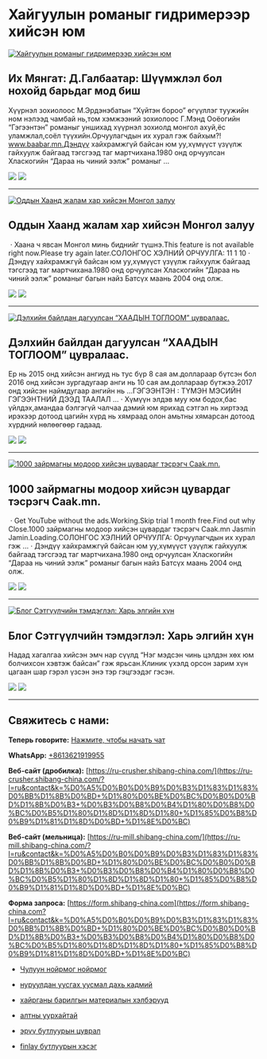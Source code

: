 # Хайгуулын романыг гидримерээр хийсэн юм

<a href="https://swt.shibang-china.com/?l=ru&img&k=%D0%A5%D0%B0%D0%B9%D0%B3%D1%83%D1%83%D0%BB%D1%8B%D0%BD+%D1%80%D0%BE%D0%BC%D0%B0%D0%BD%D1%8B%D0%B3+%D0%B3%D0%B8%D0%B4%D1%80%D0%B8%D0%BC%D0%B5%D1%80%D1%8D%D1%8D%D1%80+%D1%85%D0%B8%D0%B9%D1%81%D1%8D%D0%BD+%D1%8E%D0%BC" target="_blank">![Хайгуулын романыг гидримерээр хийсэн юм](http://static.shibang-china.com/all-800x300/1131.jpg)</a>

## Их Мянгат: Д.Галбаатар: Шүүмжлэл бол нохойд барьдаг мод биш
Хүүрнэл зохиолоос М.Эрдэнэбатын “Хүйтэн бороо” өгүүллэг туужийн ном нэлээд чамбай нь,том хэмжээний зохиолоос Г.Мэнд Ооёогийн “Гэгээнтэн” романыг уншихад хүүрнэл зохиолд монгол ахуй,ёс уламжлал,соёл түүхийн.Орчуулагчдын их хурал гэж байхым?! www.baabar.mn.Дэндүү хайхрамжгүй байсан юм уу,хүмүүст үзүүлж гайхуулж байгаад тэгсгээд таг мартчихана.1980 онд орчуулсан Хласкогийн “Дараа нь чиний ээлж” романыг …


<a href="https://whatsapp.shibangsoft.com/WhatsApp.php" target="_blank" title="WhatsApp">![](http://static.shibang-china.com/icon/whatsapp.png)</a> <a href="https://swt.shibang-china.com/?l=ru&icon&k=%D0%A5%D0%B0%D0%B9%D0%B3%D1%83%D1%83%D0%BB%D1%8B%D0%BD+%D1%80%D0%BE%D0%BC%D0%B0%D0%BD%D1%8B%D0%B3+%D0%B3%D0%B8%D0%B4%D1%80%D0%B8%D0%BC%D0%B5%D1%80%D1%8D%D1%8D%D1%80+%D1%85%D0%B8%D0%B9%D1%81%D1%8D%D0%BD+%D1%8E%D0%BC" target="_blank">![](http://static.shibang-china.com/icon/chat-ru.png)</a>

---

<a href="https://swt.shibang-china.com/?l=ru&img&k=%D0%A5%D0%B0%D0%B9%D0%B3%D1%83%D1%83%D0%BB%D1%8B%D0%BD+%D1%80%D0%BE%D0%BC%D0%B0%D0%BD%D1%8B%D0%B3+%D0%B3%D0%B8%D0%B4%D1%80%D0%B8%D0%BC%D0%B5%D1%80%D1%8D%D1%8D%D1%80+%D1%85%D0%B8%D0%B9%D1%81%D1%8D%D0%BD+%D1%8E%D0%BC" target="_blank">![Оддын Хаанд жалам хар хийсэн Монгол залуу](http://static.shibang-china.com/all-800x300/1164.jpg)</a>

## Оддын Хаанд жалам хар хийсэн Монгол залуу
&nbsp;&#0183;&#32;Хаана ч явсан Монгол минь биднийг түшнэ.This feature is not available right now.Please try again later.СОЛОНГОС ХЭЛНИЙ ОРЧУУЛГА: 11 1 10&nbsp;&#0183;&#32;Дэндүү хайхрамжгүй байсан юм уу,хүмүүст үзүүлж гайхуулж байгаад тэгсгээд таг мартчихана.1980 онд орчуулсан Хласкогийн “Дараа нь чиний ээлж” романыг багын найз Батсүх маань 2004 онд олж.


<a href="https://whatsapp.shibangsoft.com/WhatsApp.php" target="_blank" title="WhatsApp">![](http://static.shibang-china.com/icon/whatsapp.png)</a> <a href="https://swt.shibang-china.com/?l=ru&icon&k=%D0%A5%D0%B0%D0%B9%D0%B3%D1%83%D1%83%D0%BB%D1%8B%D0%BD+%D1%80%D0%BE%D0%BC%D0%B0%D0%BD%D1%8B%D0%B3+%D0%B3%D0%B8%D0%B4%D1%80%D0%B8%D0%BC%D0%B5%D1%80%D1%8D%D1%8D%D1%80+%D1%85%D0%B8%D0%B9%D1%81%D1%8D%D0%BD+%D1%8E%D0%BC" target="_blank">![](http://static.shibang-china.com/icon/chat-ru.png)</a>

---

<a href="https://swt.shibang-china.com/?l=ru&img&k=%D0%A5%D0%B0%D0%B9%D0%B3%D1%83%D1%83%D0%BB%D1%8B%D0%BD+%D1%80%D0%BE%D0%BC%D0%B0%D0%BD%D1%8B%D0%B3+%D0%B3%D0%B8%D0%B4%D1%80%D0%B8%D0%BC%D0%B5%D1%80%D1%8D%D1%8D%D1%80+%D1%85%D0%B8%D0%B9%D1%81%D1%8D%D0%BD+%D1%8E%D0%BC" target="_blank">![Дэлхийн байлдан дагуулсан “ХААДЫН ТОГЛООМ” цувралаас.](http://static.shibang-china.com/all-800x300/1429.jpg)</a>

## Дэлхийн байлдан дагуулсан “ХААДЫН ТОГЛООМ” цувралаас.
Ер нь 2015 онд хийсэн ангиуд нь тус бүр 8 сая ам.доллараар бүтсэн бол 2016 онд хийсэн зургадугаар анги нь 10 сая ам.доллараар бүтжээ.2017 онд хийсэн наймдугаар ангийн нь …ГЭГЭЭНТЭН : ТҮМЭН МЭСИЙН ГЭГЭЭНТНИЙ ДЭЭД ТААЛАЛ …&nbsp;&#0183;&#32;Хүмүүн элдэв муу юм бодох,бас үйлдэх,амандаа бэлгэгүй чалчаа дэмий юм ярихад сэтгэл нь хиртээд ирэхээр дотоод цагийн хүрд нь хямраад олон амьтны хямарсан дотоод хүрдний нөлөөгөөр гадаад.


<a href="https://whatsapp.shibangsoft.com/WhatsApp.php" target="_blank" title="WhatsApp">![](http://static.shibang-china.com/icon/whatsapp.png)</a> <a href="https://swt.shibang-china.com/?l=ru&icon&k=%D0%A5%D0%B0%D0%B9%D0%B3%D1%83%D1%83%D0%BB%D1%8B%D0%BD+%D1%80%D0%BE%D0%BC%D0%B0%D0%BD%D1%8B%D0%B3+%D0%B3%D0%B8%D0%B4%D1%80%D0%B8%D0%BC%D0%B5%D1%80%D1%8D%D1%8D%D1%80+%D1%85%D0%B8%D0%B9%D1%81%D1%8D%D0%BD+%D1%8E%D0%BC" target="_blank">![](http://static.shibang-china.com/icon/chat-ru.png)</a>

---

<a href="https://swt.shibang-china.com/?l=ru&img&k=%D0%A5%D0%B0%D0%B9%D0%B3%D1%83%D1%83%D0%BB%D1%8B%D0%BD+%D1%80%D0%BE%D0%BC%D0%B0%D0%BD%D1%8B%D0%B3+%D0%B3%D0%B8%D0%B4%D1%80%D0%B8%D0%BC%D0%B5%D1%80%D1%8D%D1%8D%D1%80+%D1%85%D0%B8%D0%B9%D1%81%D1%8D%D0%BD+%D1%8E%D0%BC" target="_blank">![1000 зайрмагны модоор хийсэн цувардаг тэсрэгч Caak.mn.](http://static.shibang-china.com/all-800x300/422.jpg)</a>

## 1000 зайрмагны модоор хийсэн цувардаг тэсрэгч Caak.mn.
&nbsp;&#0183;&#32;Get YouTube without the ads.Working.Skip trial 1 month free.Find out why Close.1000 зайрмагны модоор хийсэн цувардаг тэсрэгч Caak.mn Jasmin Jamin.Loading.СОЛОНГОС ХЭЛНИЙ ОРЧУУЛГА: Орчуулагчдын их хурал гэж …&nbsp;&#0183;&#32;Дэндүү хайхрамжгүй байсан юм уу,хүмүүст үзүүлж гайхуулж байгаад тэгсгээд таг мартчихана.1980 онд орчуулсан Хласкогийн “Дараа нь чиний ээлж” романыг багын найз Батсүх маань 2004 онд олж.


<a href="https://whatsapp.shibangsoft.com/WhatsApp.php" target="_blank" title="WhatsApp">![](http://static.shibang-china.com/icon/whatsapp.png)</a> <a href="https://swt.shibang-china.com/?l=ru&icon&k=%D0%A5%D0%B0%D0%B9%D0%B3%D1%83%D1%83%D0%BB%D1%8B%D0%BD+%D1%80%D0%BE%D0%BC%D0%B0%D0%BD%D1%8B%D0%B3+%D0%B3%D0%B8%D0%B4%D1%80%D0%B8%D0%BC%D0%B5%D1%80%D1%8D%D1%8D%D1%80+%D1%85%D0%B8%D0%B9%D1%81%D1%8D%D0%BD+%D1%8E%D0%BC" target="_blank">![](http://static.shibang-china.com/icon/chat-ru.png)</a>

---

<a href="https://swt.shibang-china.com/?l=ru&img&k=%D0%A5%D0%B0%D0%B9%D0%B3%D1%83%D1%83%D0%BB%D1%8B%D0%BD+%D1%80%D0%BE%D0%BC%D0%B0%D0%BD%D1%8B%D0%B3+%D0%B3%D0%B8%D0%B4%D1%80%D0%B8%D0%BC%D0%B5%D1%80%D1%8D%D1%8D%D1%80+%D1%85%D0%B8%D0%B9%D1%81%D1%8D%D0%BD+%D1%8E%D0%BC" target="_blank">![Блог Сэтгүүлчийн тэмдэглэл: Харь элгийн хүн](http://static.shibang-china.com/all-800x300/616.jpg)</a>

## Блог Сэтгүүлчийн тэмдэглэл: Харь элгийн хүн
Надад хагалгаа хийсэн эмч нар сүүлд “Нэг мэдсэн чинь цэлдэн хөх юм болчихсон хэвтэж байсан” гэж ярьсан.Клиник үхэлд орсон зарим хүн цагаан шар гэрэл үзсэн энэ тэр гэцгээдэг гэсэн.

<a href="https://whatsapp.shibangsoft.com/WhatsApp.php" target="_blank" title="WhatsApp">![](http://static.shibang-china.com/icon/whatsapp.png)</a> <a href="https://swt.shibang-china.com/?l=ru&icon&k=%D0%A5%D0%B0%D0%B9%D0%B3%D1%83%D1%83%D0%BB%D1%8B%D0%BD+%D1%80%D0%BE%D0%BC%D0%B0%D0%BD%D1%8B%D0%B3+%D0%B3%D0%B8%D0%B4%D1%80%D0%B8%D0%BC%D0%B5%D1%80%D1%8D%D1%8D%D1%80+%D1%85%D0%B8%D0%B9%D1%81%D1%8D%D0%BD+%D1%8E%D0%BC" target="_blank">![](http://static.shibang-china.com/icon/chat-ru.png)</a>

---
## Свяжитесь с нами:

**Теперь говорите:** [Нажмите, чтобы начать чат](https://swt.shibang-china.com?l=ru&contact&k=%D0%A5%D0%B0%D0%B9%D0%B3%D1%83%D1%83%D0%BB%D1%8B%D0%BD+%D1%80%D0%BE%D0%BC%D0%B0%D0%BD%D1%8B%D0%B3+%D0%B3%D0%B8%D0%B4%D1%80%D0%B8%D0%BC%D0%B5%D1%80%D1%8D%D1%8D%D1%80+%D1%85%D0%B8%D0%B9%D1%81%D1%8D%D0%BD+%D1%8E%D0%BC)

**WhatsApp:**  [+8613621919955](https://whatsapp.shibangsoft.com/WhatsApp.php)

**Веб-сайт (дробилка):** [https://ru-crusher.shibang-china.com/](https://ru-crusher.shibang-china.com/?l=ru&contact&k=%D0%A5%D0%B0%D0%B9%D0%B3%D1%83%D1%83%D0%BB%D1%8B%D0%BD+%D1%80%D0%BE%D0%BC%D0%B0%D0%BD%D1%8B%D0%B3+%D0%B3%D0%B8%D0%B4%D1%80%D0%B8%D0%BC%D0%B5%D1%80%D1%8D%D1%8D%D1%80+%D1%85%D0%B8%D0%B9%D1%81%D1%8D%D0%BD+%D1%8E%D0%BC)

**Веб-сайт (мельница):** [https://ru-mill.shibang-china.com/](https://ru-mill.shibang-china.com/?l=ru&contact&k=%D0%A5%D0%B0%D0%B9%D0%B3%D1%83%D1%83%D0%BB%D1%8B%D0%BD+%D1%80%D0%BE%D0%BC%D0%B0%D0%BD%D1%8B%D0%B3+%D0%B3%D0%B8%D0%B4%D1%80%D0%B8%D0%BC%D0%B5%D1%80%D1%8D%D1%8D%D1%80+%D1%85%D0%B8%D0%B9%D1%81%D1%8D%D0%BD+%D1%8E%D0%BC)

**Форма запроса:** [https://form.shibang-china.com](https://form.shibang-china.com?l=ru&contact&k=%D0%A5%D0%B0%D0%B9%D0%B3%D1%83%D1%83%D0%BB%D1%8B%D0%BD+%D1%80%D0%BE%D0%BC%D0%B0%D0%BD%D1%8B%D0%B3+%D0%B3%D0%B8%D0%B4%D1%80%D0%B8%D0%BC%D0%B5%D1%80%D1%8D%D1%8D%D1%80+%D1%85%D0%B8%D0%B9%D1%81%D1%8D%D0%BD+%D1%8E%D0%BC)

* [Чулуун нойрмог нойрмог](../130/%D0%A7%D1%83%D0%BB%D1%83%D1%83%D0%BD%20%D0%BD%D0%BE%D0%B9%D1%80%D0%BC%D0%BE%D0%B3%20%D0%BD%D0%BE%D0%B9%D1%80%D0%BC%D0%BE%D0%B3.md)

* [нуруулдан уусгах уусмал дахь кадмий](../127/%D0%BD%D1%83%D1%80%D1%83%D1%83%D0%BB%D0%B4%D0%B0%D0%BD%20%D1%83%D1%83%D1%81%D0%B3%D0%B0%D1%85%20%D1%83%D1%83%D1%81%D0%BC%D0%B0%D0%BB%20%D0%B4%D0%B0%D1%85%D1%8C%20%D0%BA%D0%B0%D0%B4%D0%BC%D0%B8%D0%B9.md)

* [хайрганы барилгын материалын хэлбэрүүд](../126/%D1%85%D0%B0%D0%B9%D1%80%D0%B3%D0%B0%D0%BD%D1%8B%20%D0%B1%D0%B0%D1%80%D0%B8%D0%BB%D0%B3%D1%8B%D0%BD%20%D0%BC%D0%B0%D1%82%D0%B5%D1%80%D0%B8%D0%B0%D0%BB%D1%8B%D0%BD%20%D1%85%D1%8D%D0%BB%D0%B1%D1%8D%D1%80%D2%AF%D2%AF%D0%B4.md)

* [алтны уурхайтай](../126/%D0%B0%D0%BB%D1%82%D0%BD%D1%8B%20%D1%83%D1%83%D1%80%D1%85%D0%B0%D0%B9%D1%82%D0%B0%D0%B9.md)

* [эрүү бутлуурын цуврал](../127/%D1%8D%D1%80%D2%AF%D2%AF%20%D0%B1%D1%83%D1%82%D0%BB%D1%83%D1%83%D1%80%D1%8B%D0%BD%20%D1%86%D1%83%D0%B2%D1%80%D0%B0%D0%BB.md)

* [finlay бутлуурын хэсэг](../129/finlay%20%D0%B1%D1%83%D1%82%D0%BB%D1%83%D1%83%D1%80%D1%8B%D0%BD%20%D1%85%D1%8D%D1%81%D1%8D%D0%B3.md)